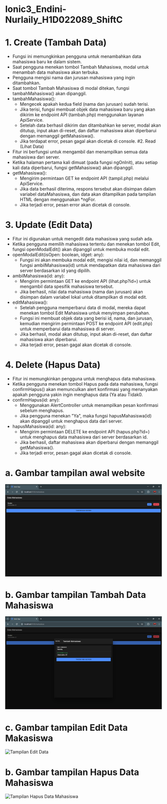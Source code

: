 # Ionic3_Endini-Nurlaily_H1D022089_ShiftC
# 1. Create (Tambah Data)
- Fungsi ini memungkinkan pengguna untuk menambahkan data mahasiswa baru ke dalam sistem.
- Saat pengguna menekan tombol Tambah Mahasiswa, modal untuk menambah data mahasiswa akan terbuka.
- Pengguna mengisi nama dan jurusan mahasiswa yang ingin ditambahkan.
- Saat tombol Tambah Mahasiswa di modal ditekan, fungsi tambahMahasiswa() akan dipanggil.
- tambahMahasiswa():
  - Mengecek apakah kedua field (nama dan jurusan) sudah terisi.
  - Jika terisi, fungsi membuat objek data mahasiswa baru yang akan dikirim ke endpoint API (tambah.php) menggunakan layanan ApiService.
  - Setelah data berhasil dikirim dan ditambahkan ke server, modal akan ditutup, input akan di-reset, dan daftar mahasiswa akan diperbarui dengan memanggil getMahasiswa().
  - Jika terdapat error, pesan gagal akan dicetak di console.
#2. Read (Lihat Data)
- Fitur ini berfungsi untuk mengambil dan menampilkan semua data mahasiswa dari server.
- Ketika halaman pertama kali dimuat (pada fungsi ngOnInit), atau setiap kali data diperbarui, fungsi getMahasiswa() akan dipanggil.
- getMahasiswa():
  - Mengirim permintaan GET ke endpoint API (tampil.php) melalui ApiService.
  - Jika data berhasil diterima, respons tersebut akan disimpan dalam variabel dataMahasiswa, dan data akan ditampilkan pada tampilan HTML dengan menggunakan *ngFor.
  - Jika terjadi error, pesan error akan dicetak di console.
# 3. Update (Edit Data)
- Fitur ini digunakan untuk mengedit data mahasiswa yang sudah ada.
- Ketika pengguna memilih mahasiswa tertentu dan menekan tombol Edit, fungsi openModalEdit() akan dipanggil untuk membuka modal edit.
- openModalEdit(isOpen: boolean, idget: any):
  - Fungsi ini akan membuka modal edit, mengisi nilai id, dan memanggil fungsi ambilMahasiswa(id) untuk mendapatkan data mahasiswa dari server berdasarkan id yang dipilih.
- ambilMahasiswa(id: any):
  - Mengirim permintaan GET ke endpoint API (lihat.php?id=) untuk mengambil data spesifik mahasiswa tersebut.
  - Jika berhasil, nilai data mahasiswa (nama dan jurusan) akan disimpan dalam variabel lokal untuk ditampilkan di modal edit.
- editMahasiswa():
  - Setelah pengguna memperbarui data di modal, mereka dapat menekan tombol Edit Mahasiswa untuk menyimpan perubahan.
  - Fungsi ini membuat objek data yang berisi id, nama, dan jurusan, kemudian mengirim permintaan POST ke endpoint API (edit.php) untuk memperbarui data mahasiswa di server.
  - Jika berhasil, modal akan ditutup, input akan di-reset, dan daftar mahasiswa akan diperbarui.
  - Jika terjadi error, pesan gagal akan dicetak di console.
# 4. Delete (Hapus Data)
- Fitur ini memungkinkan pengguna untuk menghapus data mahasiswa.
- Ketika pengguna menekan tombol Hapus pada data mahasiswa, fungsi confirmHapus() akan memunculkan alert konfirmasi yang menanyakan apakah pengguna yakin ingin menghapus data (Ya atau Tidak0.
- confirmHapus(id: any):
  - Menggunakan AlertController untuk menampilkan pesan konfirmasi sebelum menghapus.
  - Jika pengguna menekan "Ya", maka fungsi hapusMahasiswa(id) akan dipanggil untuk menghapus data dari server.
- hapusMahasiswa(id: any):
  - Mengirim permintaan DELETE ke endpoint API (hapus.php?id=) untuk menghapus data mahasiswa dari server berdasarkan id.
  - Jika berhasil, daftar mahasiswa akan diperbarui dengan memanggil getMahasiswa().
  - Jika terjadi error, pesan gagal akan dicetak di console.


# a. Gambar tampilan awal website
![Tampilan awal](https://raw.githubusercontent.com/endiniii/Ionic3_Endini-Nurlaily_H1D022089_ShiftC/main/awal.png)

# b. Gambar tampilan Tambah Data Mahasiswa
![Tampilan Tambah Mahasiswa](https://raw.githubusercontent.com/endiniii/Ionic3_Endini-Nurlaily_H1D022089_ShiftC/main/tambah_mahasiswa.png) 

# c. Gambar tampilan Edit Data Makasiswa
![Tampilan Edit Data](https://raw.githubusercontent.com/endiniii/Ionic3_Endini-Nurlaily_H1D022089_ShiftC/main/edit_mahasiswapng)

# b. Gambar tampilan Hapus Data Mahasiswa
![Tampilan Hapus Data Mahasiswa](https://raw.githubusercontent.com/endiniii/Ionic3_Endini-Nurlaily_H1D022089_ShiftC/main/konfirmasia_hapus.png) 

